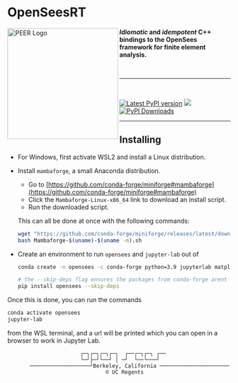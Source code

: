 # OpenSeesRT

<img align="left" src="https://github.com/BRACE2/OpenSeesRT/blob/master/docs/figures/peer-black.svg" width="250px" alt="PEER Logo">

***Idiomatic* and *idempotent* C++ bindings to the OpenSees framework for finite element analysis.**


<br>

--------------------------------------------------------------------

<br>

<div style="align:center">

<!--
[![Latest conda-forge version](https://img.shields.io/conda/vn/conda-forge/opensees?logo=conda-forge&style=for-the-badge)](https://anaconda.org/conda-forge/opensees)
-->

<!-- [![PyPI Downloads][pypi-v-image]][pypi-v-link] -->

[![Latest PyPI version](https://img.shields.io/pypi/v/opensees?logo=pypi&style=for-the-badge)](https://pypi.python.org/pypi/opensees)
[![](https://img.shields.io/conda/v/opensees/opensees?color=%23660505&style=for-the-badge)](https://anaconda.org/opensees/opensees)
[![PyPI Downloads](https://img.shields.io/pypi/dm/opensees?style=for-the-badge)](https://pypi.org/project/opensees)

</div>

--------------------------------------------------------------------


<!--

## Installing / Compiling

### I. Simple user install

1. Install `mambaforge`
2. `mamba install -c opensees opensees`

### II. Editable (developer) install

1. Install `mambaforge`
2. `pip install -e .`
3. To recompile : `python setup.py build_ext`

### III. Distribution build

Pre-requisites:

-  Install `conda-build`
-  Clone
    ```
    git clone --recurse-submodules https://github.com/BRACE2/OpenSeesRT
    ```

Steps for `opensees`:
1. `conda-build -c conda-forge etc/conda/ --python 3.7`
2. `anaconda upload <path>`

Steps for `opensees-intel`
1. `conda-build -c intel etc/conda-intel/ --python 3.7`
2. `anaconda upload <path>`

### IV. Python-only build

```
python setup.py [install|develop] --skip-cmake
```

## Build Environment

```shell
  conda create -c conda-forge -n skbuild python==3.8 cmake'>=3.18'  \
    scikit-build pybind11 setuptools
```

-->


## Installing
- For Windows, first activate WSL2 and install a Linux distribution.

- Install `mambaforge`, a small Anaconda distribution.
  - Go to [https://github.com/conda-forge/miniforge#mambaforge](https://github.com/conda-forge/miniforge#mambaforge)
  - Click the `Mambaforge-Linux-x86_64` link to download an install script.
  - Run the downloaded script.

  This can all be done at once with the following commands:

  ```bash
  wget "https://github.com/conda-forge/miniforge/releases/latest/download/Mambaforge-$(uname)-$(uname -m).sh"
  bash Mambaforge-$(uname)-$(uname -m).sh
  ```

- Create an environment to run `opensees` and `jupyter-lab` out of
  
  ```bash
  conda create -n opensees -c conda-forge python=3.9 jupyterlab matplotlib numpy scipy pyyaml

  # the --skip-deps flag ensures the packages from conda-forge arent clobbered by PyPI ones.
  pip install opensees --skip-deps
  ```

Once this is done, you can run the commands

```bash
conda activate opensees
jupyter-lab
```

from the WSL terminal, and a url will be printed which you can open in a browser to work in
Jupyter Lab.

<!-- 
  - Install Jupyterlab

    ```bash
    mamba create -n jupyter jupyterlab 
    mamba activate opensees
    python -m ipykernel install --user --name opensees --display-name "Python (opensees)"
    ```
-->



                           ┌─┐┌─┐┌─┐┌─┐  ┌──┌─┐┌─┐ ┌──
                           └─┘├─┘└──┘ │ ─┘  └──└───┘
           ───────────────────┘Berkeley, California ──────────────────────
                                   © UC Regents



<!-- Badge links -->

[pypi-d-image]: https://img.shields.io/pypi/dm/opensees.svg
[license-badge]: https://img.shields.io/pypi/l/opensees.svg
[pypi-d-link]: https://pypi.org/project/opensees
[pypi-v-image]: https://img.shields.io/pypi/v/opensees.svg
[pypi-v-link]: https://pypi.org/project/opensees


